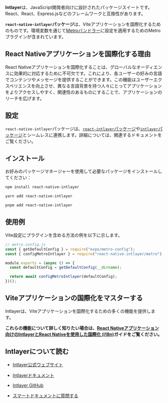 **Intlayer**は、JavaScript開発者向けに設計されたパッケージスイートです。React、React、Express.jsなどのフレームワークと互換性があります。

**`react-native-intlayer`パッケージ**は、Viteアプリケーションを国際化するためのものです。環境変数を通じて[Metroバンドラー](https://docs.expo.dev/guides/customizing-metro/)に設定を適用するためのMetroプラグインが含まれています。

## React Nativeアプリケーションを国際化する理由

React Nativeアプリケーションを国際化することは、グローバルなオーディエンスに効果的に対応するために不可欠です。これにより、各ユーザーの好みの言語でコンテンツやメッセージを提供することができます。この機能はユーザーエクスペリエンスを向上させ、異なる言語背景を持つ人々にとってアプリケーションをよりアクセスしやすく、関連性のあるものにすることで、アプリケーションのリーチを広げます。

## 設定

`react-native-intlayer`パッケージは、[`react-intlayer`パッケージ](https://github.com/aymericzip/intlayer/blob/main/docs/ja/packages/react-intlayer/index.md)や[`intlayer`パッケージ](https://github.com/aymericzip/intlayer/blob/main/docs/ja/packages/intlayer/index.md)とシームレスに連携します。詳細については、関連するドキュメントをご覧ください。

## インストール

お好みのパッケージマネージャーを使用して必要なパッケージをインストールしてください：

```bash packageManager="npm"
npm install react-native-intlayer
```

```bash packageManager="yarn"
yarn add react-native-intlayer
```

```bash packageManager="pnpm"
pnpm add react-native-intlayer
```

## 使用例

Vite設定にプラグインを含める方法の例を以下に示します。

```js
// metro.config.js
const { getDefaultConfig } = require("expo/metro-config");
const { configMetroIntlayer } = require("react-native-intlayer/metro");

module.exports = (async () => {
  const defaultConfig = getDefaultConfig(__dirname);

  return await configMetroIntlayer(defaultConfig);
})();
```

## Viteアプリケーションの国際化をマスターする

Intlayerは、Viteアプリケーションを国際化するための多くの機能を提供します。

**これらの機能について詳しく知りたい場合は、[React Nativeアプリケーション向けのIntlayerとReact Nativeを使用した国際化 (i18n)](https://github.com/aymericzip/intlayer/blob/main/docs/ja/intlayer_with_react_native+expo.md)ガイドをご覧ください。**

## Intlayerについて読む

- [Intlayer公式ウェブサイト](https://intlayer.org)
- [Intlayerドキュメント](https://intlayer.org/doc)
- [Intlayer GitHub](https://github.com/aymericzip/intlayer)

- [スマートドキュメントに質問する](https://intlayer.org/docchat)
